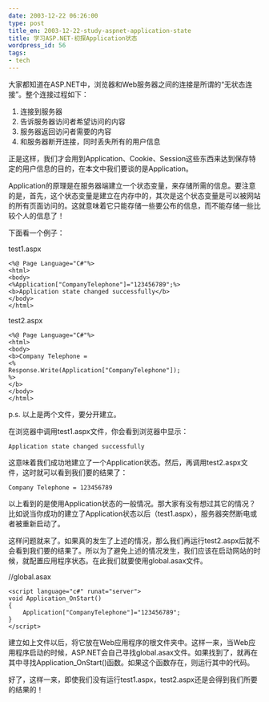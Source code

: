 ```yaml
---
date: 2003-12-22 06:26:00
type: post
title_en: 2003-12-22-study-aspnet-application-state
title: 学习ASP.NET-初探Application状态
wordpress_id: 56
tags:
- tech
---
```


大家都知道在ASP.NET中，浏览器和Web服务器之间的连接是所谓的“无状态连接”。整个连接过程如下：  
  
1. 连接到服务器  
2. 告诉服务器访问者希望访问的内容  
3. 服务器返回访问者需要的内容  
4. 和服务器断开连接，同时丢失所有的用户信息  
  
正是这样，我们才会用到Application、Cookie、Session这些东西来达到保存特定的用户信息的目的，在本文中我们要谈的是Application。  
  
Application的原理是在服务器端建立一个状态变量，来存储所需的信息。要注意的是，首先，这个状态变量是建立在内存中的，其次是这个状态变量是可以被网站的所有页面访问的。这就意味着它只能存储一些要公布的信息，而不能存储一些比较个人的信息了！  
  
下面看一个例子：  
  
test1.aspx
	
	<%@ Page Language="C#"%>  
	<html>  
	<body>  
	<%Application["CompanyTelephone"]="123456789";%>  
	<b>Application state changed successfully</b>  
	</body>  
	</html>

test2.aspx
	
	<%@ Page Language="C#"%>  
	<html>  
	<body>  
	<b>Company Telephone =  
	<%  
	Response.Write(Application["CompanyTelephone"]);  
	%>  
	</b>  
	</body>  
	</html>

p.s. 以上是两个文件，要分开建立。  
  
在浏览器中调用test1.aspx文件，你会看到浏览器中显示：  
  
	Application state changed successfully  
  
这意味着我们成功地建立了一个Application状态。然后，再调用test2.aspx文件，这时就可以看到我们要的结果了：  
  
	Company Telephone = 123456789  
  
以上看到的是使用Application状态的一般情况。那大家有没有想过其它的情况？比如说当你成功的建立了Application状态以后（test1.aspx），服务器突然断电或者被重新启动了。  
  
这样问题就来了。如果真的发生了上述的情况，那么我们再运行test2.aspx后就不会看到我们要的结果了。所以为了避免上述的情况发生，我们应该在启动网站的时候，就配置应用程序状态。在此我们就要使用global.asax文件。  
  
//global.asax

	<script language="c#" runat="server">  
	void Application_OnStart()  
	{  
		Application["CompanyTelephone"]="123456789";  
	}  
	</script>

建立如上文件以后，将它放在Web应用程序的根文件夹中。这样一来，当Web应用程序启动的时候，ASP.NET会自己寻找global.asax文件。如果找到了，就再在其中寻找Application_OnStart()函数。如果这个函数存在，则运行其中的代码。  
  
好了，这样一来，即使我们没有运行test1.aspx，test2.aspx还是会得到我们所要的结果的！
